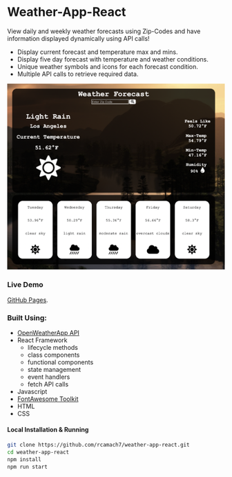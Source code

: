 # Weather-App-React

View daily and weekly weather forecasts using Zip-Codes and have information displayed dynamically using API calls!

- Display current forecast and temperature max and mins.
- Display five day forecast with temperature and weather conditions.
- Unique weather symbols and icons for each forecast condition.
- Multiple API calls to retrieve required data.

![Screenshot](demo.png)

### Live Demo

[GitHub Pages](google.com).

### Built Using:

- [OpenWeatherApp API](https://openweathermap.org)
- React Framework
  - lifecycle methods
  - class components
  - functional components
  - state management
  - event handlers
  - fetch API calls
- Javascript
- [FontAwesome Toolkit](https://fontawesome.com)
- HTML
- CSS

#### Local Installation & Running

```bash
git clone https://github.com/rcamach7/weather-app-react.git
cd weather-app-react
npm install
npm run start
```
